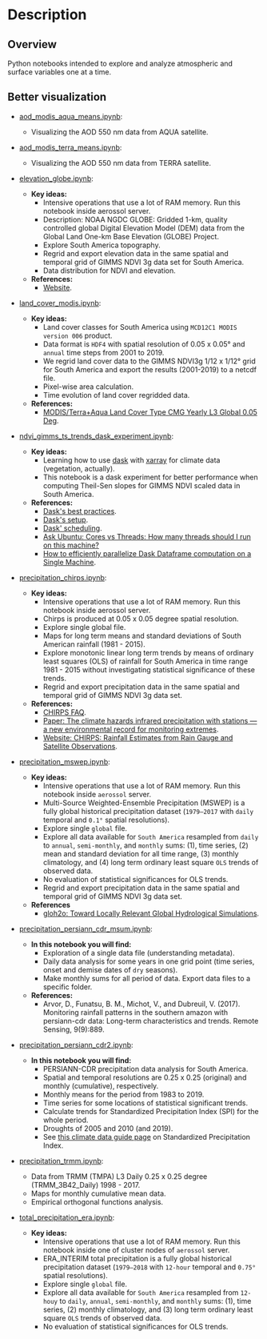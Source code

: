 # Description

## Overview

Python notebooks intended to explore and analyze atmospheric and surface variables one at a time.

## Better visualization

- [aod_modis_aqua_means.ipynb](https://nbviewer.jupyter.org/github/SandroAlex/phd/blob/master/notebooks/single_variables/aod_modis_aqua_means.ipynb?flush_cache=true):
    - Visualizing the AOD 550 nm data from AQUA satellite. 

- [aod_modis_terra_means.ipynb](https://nbviewer.jupyter.org/github/SandroAlex/phd/blob/master/notebooks/single_variables/aod_modis_terra_means.ipynb?flush_cache=true):
    - Visualizing the AOD 550 nm data from TERRA satellite.

- [elevation_globe.ipynb](https://nbviewer.jupyter.org/github/SandroAlex/phd/blob/master/notebooks/single_variables/elevation_globe.ipynb?flush_cache=true):
    - **Key ideas:**
        - Intensive operations that use a lot of RAM memory. Run this notebook inside aerossol server.
        - Description: NOAA NGDC GLOBE: Gridded 1-km, quality controlled global Digital Elevation Model (DEM) data from the Global Land One-km Base Elevation (GLOBE) Project.
        - Explore South America topography.
        - Regrid and export elevation data in the same spatial and temporal grid of GIMMS NDVI 3g data set for South America.
        - Data distribution for NDVI and elevation.
    - **References:**
        - [Website](https://iridl.ldeo.columbia.edu/SOURCES/.NOAA/.NGDC/.GLOBE/).

- [land_cover_modis.ipynb](https://nbviewer.jupyter.org/github/SandroAlex/phd/blob/master/notebooks/single_variables/land_cover_modis.ipynb?flush_cache=true):
    - **Key ideas:**
        - Land cover classes for South America using `MCD12C1 MODIS version 006` product.
        - Data format is `HDF4` with spatial resolution of 0.05 x 0.05° and `annual` time steps from 2001 to 2019.
        - We regrid land cover data to the GIMMS NDVI3g 1/12 x 1/12° grid for South America and export the results (2001-2019) to a netcdf file.
        - Pixel-wise area calculation.
        - Time evolution of land cover regridded data.
    - **References:**
        - [MODIS/Terra+Aqua Land Cover Type CMG Yearly L3 Global 0.05 Deg](https://lpdaac.usgs.gov/products/mcd12c1v006/).

- [ndvi_gimms_ts_trends_dask_experiment.ipynb](https://nbviewer.jupyter.org/github/SandroAlex/phd/blob/master/notebooks/single_variables/ndvi_gimms_ts_trends_dask_experiment?flush_cache=true):
    - **Key ideas:** 
        - Learning how to use [dask](https://docs.dask.org/en/latest/) with [xarray](http://xarray.pydata.org/en/stable/) for climate data (vegetation, actually).
        - This notebook is a dask experiment for better performance when computing Theil-Sen slopes for GIMMS NDVI scaled data in South America.
    - **References:**
        - [Dask's best practices](https://docs.dask.org/en/latest/best-practices.html).
        - [Dask's setup](https://docs.dask.org/en/latest/setup.html).
        - [Dask' scheduling](https://docs.dask.org/en/latest/scheduling.html).
        - [Ask Ubuntu: Cores vs Threads: How many threads should I run on this machine?](https://askubuntu.com/questions/668538/cores-vs-threads-how-many-threads-should-i-run-on-this-machine)
        - [How to efficiently parallelize Dask Dataframe computation on a Single Machine](https://medium.com/analytics-vidhya/how-to-efficiently-parallelize-dask-dataframe-computation-on-a-single-machine-1f10b5b02177).

- [precipitation_chirps.ipynb](https://nbviewer.jupyter.org/github/SandroAlex/phd/blob/master/notebooks/single_variables/precipitation_chirps.ipynb?flush_cache=true):
    - **Key ideas:**
        - Intensive operations that use a lot of RAM memory. Run this notebook inside aerossol server.
        - Chirps is produced at 0.05 x 0.05 degree spatial resolution.
        - Explore single global file.
        - Maps for long term means and standard deviations of South American rainfall (1981 - 2015).
        - Explore monotonic linear long term trends by means of ordinary least squares (OLS) of rainfall for South America in time range 1981 - 2015 without investigating statistical significance of these trends.
        - Regrid and export precipitation data in the same spatial and temporal grid of GIMMS NDVI 3g data set.
    - **References:**
        - [CHIRPS FAQ](https://wiki.chc.ucsb.edu/CHIRPS_FAQ).
        - [Paper: The climate hazards infrared precipitation with stations — a new environmental record for monitoring extremes](https://www.nature.com/articles/sdata201566).
        - [Website: CHIRPS: Rainfall Estimates from Rain Gauge and Satellite Observations](https://www.chc.ucsb.edu/data/chirps).

- [precipitation_mswep.ipynb](https://nbviewer.jupyter.org/github/SandroAlex/phd/blob/master/notebooks/single_variables/precipitation_mswep.ipynb?flush_cache=true):
    - **Key ideas:**
        - Intensive operations that use a lot of RAM memory. Run this notebook inside `aerossol` server.
        - Multi-Source Weighted-Ensemble Precipitation (MSWEP) is a fully global historical precipitation dataset (`1979–2017` with `daily` temporal and `0.1°` spatial resolutions).
        - Explore single `global` file.
        - Explore all data available for `South America` resampled from `daily` to `annual`, `semi-monthly`, and `monthly` sums: (1), time series, (2) mean and standard deviation for all time range, (3) monthly climatology, and (4) long term ordinary least square `OLS` trends of observed data.
        - No evaluation of statistical significances for OLS trends.
        - Regrid and export precipitation data in the same spatial and temporal grid of GIMMS NDVI 3g data set. 
    - **References**
        - [gloh2o: Toward Locally Relevant Global Hydrological Simulations](http://www.gloh2o.org/).

- [precipitation_persiann_cdr_msum.ipynb](https://nbviewer.jupyter.org/github/SandroAlex/phd/blob/master/notebooks/single_variables/precipitation_persiann_cdr_msum.ipynb?flush_cache=true):
    - **In this notebook you will find:**
        - Exploration of a single data file (understanding metadata).
        - Daily data analysis for some years in one grid point (time series, onset and demise dates of `dry` seasons).
        - Make monthly sums for all period of data. Export data files to a specific folder.
    - **References:**
        - Arvor, D., Funatsu, B. M., Michot, V., and Dubreuil, V. (2017). Monitoring rainfall patterns in the southern amazon with persiann-cdr data: Long-term characteristics and trends. Remote Sensing, 9(9):889.

- [precipitation_persiann_cdr2.ipynb](https://nbviewer.jupyter.org/github/SandroAlex/phd/blob/master/notebooks/single_variables/precipitation_persiann_cdr2.ipynb?flush_cache=true):
    - **In this notebook you will find:**
        - PERSIANN-CDR precipitation data analysis for South America.
        - Spatial and temporal resolutions are 0.25 x 0.25 (original) and monthly (cumulative), respectively.
        - Monthly means for the period from 1983 to 2019.
        - Time series for some locations of statistical significant trends.
        - Calculate trends for Standardized Precipitation Index (SPI) for the whole period.
        - Droughts of 2005 and 2010 (and 2019).
        - See [this climate data guide page](https://climatedataguide.ucar.edu/climate-data/standardized-precipitation-index-spi) on Standardized Precipitation Index.
    
- [precipitation_trmm.ipynb](https://nbviewer.jupyter.org/github/SandroAlex/phd/blob/master/notebooks/single_variables/precipitation_trmm.ipynb?flush_cache=true):
    - Data from TRMM (TMPA) L3 Daily 0.25 x 0.25 degree (TRMM_3B42_Daily) 1998 - 2017.
    - Maps for monthly cumulative mean data.
    - Empirical orthogonal functions analysis.

- [total_precipitation_era.ipynb](https://nbviewer.jupyter.org/github/SandroAlex/phd/blob/master/notebooks/single_variables/total_precipitation_era.ipynb?flush_cache=true):
    - **Key ideas:**
        - Intensive operations that use a lot of RAM memory. Run this notebook inside one of cluster nodes of `aerossol` server.
        - ERA_INTERIM total precipitation is a fully global historical precipitation dataset (`1979–2018` with `12-hour` temporal and `0.75°` spatial resolutions).
        - Explore single `global` file.
        - Explore all data available for `South America` resampled from `12-houy` to `daily`, `annual`, `semi-monthly`, and `monthly` sums: (1), time series, (2) monthly climatology, and (3) long term ordinary least square `OLS` trends of observed data.
        - No evaluation of statistical significances for OLS trends.